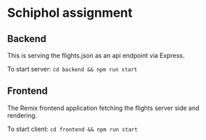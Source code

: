 # Schiphol assignment

## Backend

This is serving the flights.json as an api endpoint via Express.

To start server: `cd backend && npm run start`

## Frontend

The Remix frontend application fetching the flights server side and rendering.

To start client: `cd frontend && npm run start`
